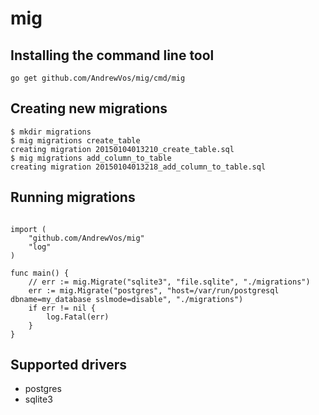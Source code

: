 # mig

## Installing the command line tool

```
go get github.com/AndrewVos/mig/cmd/mig
```

## Creating new migrations

```
$ mkdir migrations
$ mig migrations create_table
creating migration 20150104013210_create_table.sql
$ mig migrations add_column_to_table
creating migration 20150104013218_add_column_to_table.sql
```

## Running migrations

```golang

import (
	"github.com/AndrewVos/mig"
	"log"
)

func main() {
	// err := mig.Migrate("sqlite3", "file.sqlite", "./migrations")
	err := mig.Migrate("postgres", "host=/var/run/postgresql dbname=my_database sslmode=disable", "./migrations")
	if err != nil {
		log.Fatal(err)
	}
}
```

## Supported drivers

- postgres
- sqlite3
